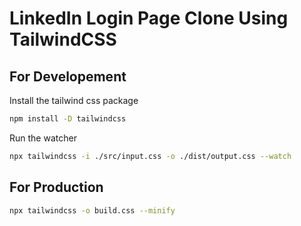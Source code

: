 # LinkedIn Login Page Clone Using TailwindCSS

## For Developement

Install the tailwind css package

```bash
npm install -D tailwindcss
```

Run the watcher

```bash
npx tailwindcss -i ./src/input.css -o ./dist/output.css --watch
```

## For Production

```bash
npx tailwindcss -o build.css --minify
```
